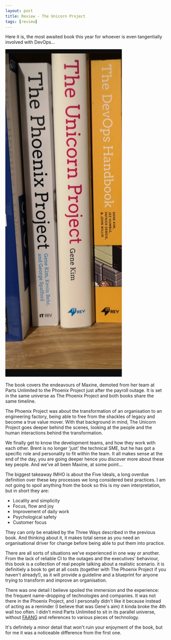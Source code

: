 ```yaml
---
layout: post
title: Review - The Unicorn Project
tags: [review]
---
```

Here it is, the most awaited book this year for whoever is even tangentially involved with DevOps...

![](/images/posts/2019-12-22_08-32-25.png)

The book covers the endeavours of Maxine, demoted from her team at Parts Unlimited to the Phoenix Project just after the payroll outage. 
It is set in the same universe as The Phoenix Project and both books share the same timeline.

The Phoenix Project was about the transformation of an organisation to an engineering factory, being able to free from the shackles of legacy and become a true value mover.
With that background in mind, The Unicorn Project goes deeper behind the scenes, looking at the people and the human interactions behind the transformation.

We finally get to know the development teams, and how they work with each other. Brent is no longer 'just' the technical SME, but he has got a specific role and personality to fit within the team. It all makes sense at the end of the day, you are going deeper hence you discover more about these key people. And we've all been Maxine, at some point...

The biggest takeaway IMHO is about the Five Ideals, a long overdue definition over these key processes we long considered best practices. 
I am not going to spoil anything from the book so this is my own interpretation, but in short they are:

- Locality and simplicity
- Focus, flow and joy
- Improvement of daily work
- Psychological safety
- Customer focus

They can only be enabled by the Three Ways described in the previous book. And thinking about it, it makes total sense as you need an organisational driver for change before being able to put them into practice.

There are all sorts of situations we've experienced in one way or another. From the lack of reliable CI to the outages and the executives' behaviour, this book is a collection of real people talking about a realistic scenario. it is definitiely a book to get at all costs (together with The Phoenix Project if you haven't already!), as it will provide a guideline and a blueprint for anyone trying to transform and improve an organisation.

There was one detail I believe spoiled the immersion and the experience: the frequent name-dropping of technologies and companies. It was not there in the Phoenix Project, and I personally didn't like it because instead of acting as a reminder (I believe that was Gene's aim) it kinda broke the 4th wall too often. I didn't mind Parts Unlimited to sit in its parallel universe, without [FAANG](https://en.wikipedia.org/wiki/Facebook,_Apple,_Amazon,_Netflix_and_Google) and references to various pieces of technology. 

It's definitely a minor detail that won't ruin your enjoyment of the book, but for me it was a noticeable difference from the first one. 